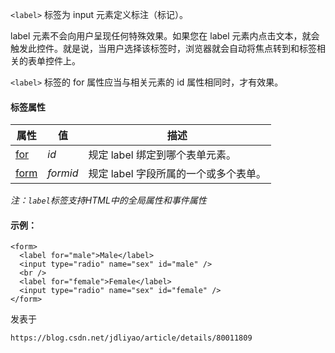 `<label>` 标签为 input 元素定义标注（标记）。

label 元素不会向用户呈现任何特殊效果。如果您在 label 元素内点击文本，就会触发此控件。就是说，当用户选择该标签时，浏览器就会自动将焦点转到和标签相关的表单控件上。

`<label>` 标签的 for 属性应当与相关元素的 id 属性相同时，才有效果。

#### 标签属性

| 属性                                                       | 值       | 描述                                  |
| ---------------------------------------------------------- | -------- | ------------------------------------- |
| [for](http://www.w3school.com.cn/tags/att_label_for.asp)   | *id*     | 规定 label 绑定到哪个表单元素。       |
| [form](http://www.w3school.com.cn/tags/att_label_form.asp) | *formid* | 规定 label 字段所属的一个或多个表单。 |

*注：`label`标签支持HTML中的全局属性和事件属性*

#### 示例：

```
<form>
  <label for="male">Male</label>
  <input type="radio" name="sex" id="male" />
  <br />
  <label for="female">Female</label>
  <input type="radio" name="sex" id="female" />
</form>
```

发表于

```
https://blog.csdn.net/jdliyao/article/details/80011809
```

